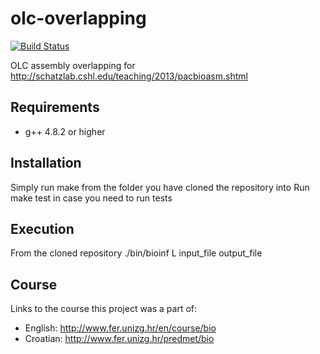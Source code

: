 olc-overlapping
===============
[![Build Status](https://secure.travis-ci.org/dejak/olc-overlapping.png?branch=master)](http://travis-ci.org/dejak/olc-overlapping)

OLC assembly overlapping for http://schatzlab.cshl.edu/teaching/2013/pacbioasm.shtml

Requirements
------------
* g++ 4.8.2 or higher

Installation
------------
Simply run 
  make
from the folder you have cloned the repository into
Run make test in case you need to run tests

Execution
---------
From the cloned repository
  ./bin/bioinf L input_file output_file

Course
------

Links to the course this project was a part of:

* English: http://www.fer.unizg.hr/en/course/bio
* Croatian: http://www.fer.unizg.hr/predmet/bio
